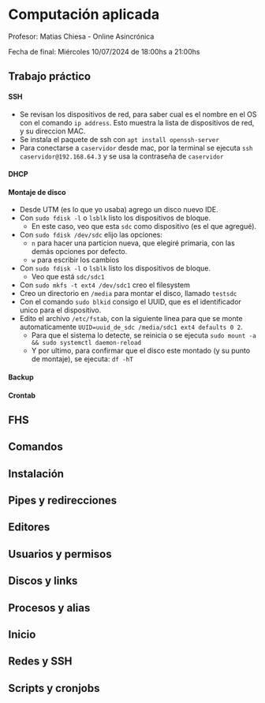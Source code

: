 # Computación aplicada
Profesor: Matias Chiesa - Online Asincrónica

Fecha de final: Miércoles 10/07/2024 de 18:00hs a 21:00hs 

## Trabajo práctico
#### SSH
* Se revisan los dispositivos de red, para saber cual es el nombre en el OS con el comando `ip address`. Esto muestra la lista de dispositivos de red, y su direccion MAC. 
* Se instala el paquete de ssh con `apt install openssh-server`
* Para conectarse a `caservidor` desde mac, por la terminal se ejecuta `ssh caservidor@192.168.64.3` y se usa la contraseña de `caservidor`
#### DHCP

#### Montaje de disco
* Desde UTM (es lo que yo usaba) agrego un disco nuevo IDE.
* Con `sudo fdisk -l` o `lsblk` listo los dispositivos de bloque.
  * En este caso, veo que esta `sdc` como dispositivo (es el que agregué).
* Con `sudo fdisk /dev/sdc` elijo las opciones:
  * `n` para hacer una particion nueva, que elegiré primaria, con las demás opciones por defecto.
  * `w` para escribir los cambios
* Con `sudo fdisk -l` o `lsblk` listo los dispositivos de bloque.
  * Veo que está `sdc/sdc1`
* Con `sudo mkfs -t ext4 /dev/sdc1` creo el filesystem
* Creo un directorio en `/media` para montar el disco, llamado `testsdc` 
* Con el comando `sudo blkid` consigo el UUID, que es el identificador unico para el dispositivo.
* Edito el archivo `/etc/fstab`, con la siguiente linea para que se monte automaticamente `UUID=uuid_de_sdc /media/sdc1 ext4 defaults 0 2`.
  * Para que el sistema lo detecte, se reinicia o se ejecuta `sudo mount -a && sudo systemctl daemon-reload`
  * Y por ultimo, para confirmar que el disco este montado (y su punto de montaje), se ejecuta: `df -hT`
#### Backup
#### Crontab

## FHS
## Comandos
## Instalación
## Pipes y redirecciones
## Editores
## Usuarios y permisos
## Discos y links
## Procesos y alias
## Inicio
## Redes y SSH
## Scripts y cronjobs